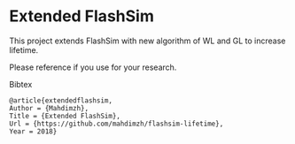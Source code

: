 # Extended FlashSim

This project extends FlashSim with new algorithm of WL and GL to increase lifetime. 

Please reference if you use for your research.

Bibtex

    @article{extendedflashsim,
    Author = {Mahdimzh},
    Title = {Extended FlashSim},
    Url = {https://github.com/mahdimzh/flashsim-lifetime},
    Year = 2018}




